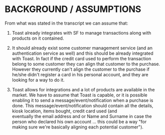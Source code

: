 # BACKGROUND / ASSUMPTIONS

From what was stated in the transcript we can assume that:

1. Toast already integrates with SF to manage transactions along with products on it contained.

2. It should already exist some customer management service (and an authentication service as well) and this should be already integrated with Toast. In fact if the credit card used to perform the transaction belong to some customer they can align that customer to the purchase. However they currently can't align the customer to the purchase if he/she didn't register a card in his personal account, and they are looking for a way to do it.

3. Toast allows for integrations and a lot of products are available in the market.
   We have to assume that Toast is capable, or it is possible enabling it to send a message/event/notification when a
   purchase is done.
   This message/event/notification should contain all the details, kiosk location, items bought, credit card used (and  
   eventually the email address and or Name and Surname in case the person who declared his own account ... this
   could be a way "for making sure we're basically aligning each potential customer").